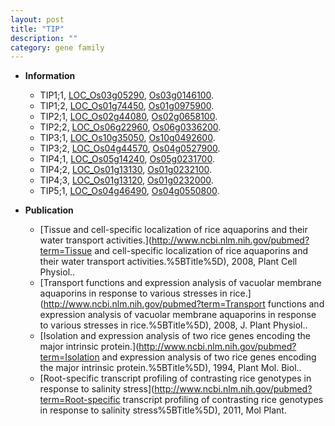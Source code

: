 ```yaml
---
layout: post
title: "TIP"
description: ""
category: gene family
---
```


* **Information**  
    + TIP1;1, [LOC_Os03g05290](http://rice.uga.edu/cgi-bin/ORF_infopage.cgi?orf=LOC_Os03g05290), [Os03g0146100](http://rapdb.dna.affrc.go.jp/viewer/gbrowse_details/irgsp1?name=Os03g0146100).
    + TIP1;2, [LOC_Os01g74450](http://rice.uga.edu/cgi-bin/ORF_infopage.cgi?orf=LOC_Os01g74450), [Os01g0975900](http://rapdb.dna.affrc.go.jp/viewer/gbrowse_details/irgsp1?name=Os01g0975900).
    + TIP2;1, [LOC_Os02g44080](http://rice.uga.edu/cgi-bin/ORF_infopage.cgi?orf=LOC_Os02g44080), [Os02g0658100](http://rapdb.dna.affrc.go.jp/viewer/gbrowse_details/irgsp1?name=Os02g0658100).
    + TIP2;2, [LOC_Os06g22960](http://rice.uga.edu/cgi-bin/ORF_infopage.cgi?orf=LOC_Os06g22960), [Os06g0336200](http://rapdb.dna.affrc.go.jp/viewer/gbrowse_details/irgsp1?name=Os06g0336200).
    + TIP3;1, [LOC_Os10g35050](http://rice.uga.edu/cgi-bin/ORF_infopage.cgi?orf=LOC_Os10g35050), [Os10g0492600](http://rapdb.dna.affrc.go.jp/viewer/gbrowse_details/irgsp1?name=Os10g0492600).
    + TIP3;2, [LOC_Os04g44570](http://rice.uga.edu/cgi-bin/ORF_infopage.cgi?orf=LOC_Os04g44570), [Os04g0527900](http://rapdb.dna.affrc.go.jp/viewer/gbrowse_details/irgsp1?name=Os04g0527900).
    + TIP4;1, [LOC_Os05g14240](http://rice.uga.edu/cgi-bin/ORF_infopage.cgi?orf=LOC_Os05g14240), [Os05g0231700](http://rapdb.dna.affrc.go.jp/viewer/gbrowse_details/irgsp1?name=Os05g0231700).
    + TIP4;2, [LOC_Os01g13130](http://rice.uga.edu/cgi-bin/ORF_infopage.cgi?orf=LOC_Os01g13130), [Os01g0232100](http://rapdb.dna.affrc.go.jp/viewer/gbrowse_details/irgsp1?name=Os01g0232100).
    + TIP4;3, [LOC_Os01g13120](http://rice.uga.edu/cgi-bin/ORF_infopage.cgi?orf=LOC_Os01g13120), [Os01g0232000](http://rapdb.dna.affrc.go.jp/viewer/gbrowse_details/irgsp1?name=Os01g0232000).
    + TIP5;1, [LOC_Os04g46490](http://rice.uga.edu/cgi-bin/ORF_infopage.cgi?orf=LOC_Os04g46490), [Os04g0550800](http://rapdb.dna.affrc.go.jp/viewer/gbrowse_details/irgsp1?name=Os04g0550800).

* **Publication**  
    + [Tissue and cell-specific localization of rice aquaporins and their water transport activities.](http://www.ncbi.nlm.nih.gov/pubmed?term=Tissue and cell-specific localization of rice aquaporins and their water transport activities.%5BTitle%5D), 2008, Plant Cell Physiol..
    + [Transport functions and expression analysis of vacuolar membrane aquaporins in response to various stresses in rice.](http://www.ncbi.nlm.nih.gov/pubmed?term=Transport functions and expression analysis of vacuolar membrane aquaporins in response to various stresses in rice.%5BTitle%5D), 2008, J. Plant Physiol..
    + [Isolation and expression analysis of two rice genes encoding the major intrinsic protein.](http://www.ncbi.nlm.nih.gov/pubmed?term=Isolation and expression analysis of two rice genes encoding the major intrinsic protein.%5BTitle%5D), 1994, Plant Mol. Biol..
    + [Root-specific transcript profiling of contrasting rice genotypes in response to salinity stress](http://www.ncbi.nlm.nih.gov/pubmed?term=Root-specific transcript profiling of contrasting rice genotypes in response to salinity stress%5BTitle%5D), 2011, Mol Plant.


